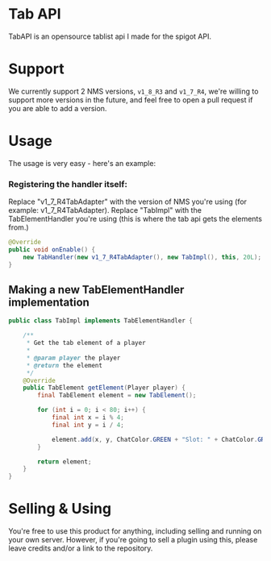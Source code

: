 # Tab API
TabAPI is an opensource tablist api I made for the spigot API. 

# Support
We currently support 2 NMS versions, ``v1_8_R3`` and ``v1_7_R4``, we're willing to support more versions in the future, and feel free to open a pull request if you are able to add a version.

# Usage
The usage is very easy - here's an example:

### Registering the handler itself:
Replace "v1_7_R4TabAdapter" with the version of NMS you're using (for example: v1_7_R4TabAdapter).
Replace "TabImpl" with the TabElementHandler you're using (this is where the tab api gets the elements from.)

```java
@Override
public void onEnable() {
    new TabHandler(new v1_7_R4TabAdapter(), new TabImpl(), this, 20L);
}
```

## Making a new TabElementHandler implementation
```java
public class TabImpl implements TabElementHandler {

    /**
     * Get the tab element of a player
     *
     * @param player the player
     * @return the element
     */
    @Override
    public TabElement getElement(Player player) {
        final TabElement element = new TabElement();

        for (int i = 0; i < 80; i++) {
            final int x = i % 4;
            final int y = i / 4;

            element.add(x, y, ChatColor.GREEN + "Slot: " + ChatColor.GRAY + x + ", " + y);
        }

        return element;
    }
}
```

# Selling & Using
You're free to use this product for anything, including selling and running on your own server. However, if you're going to sell a plugin using this, please leave credits and/or a link to the repository.